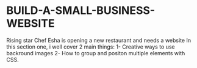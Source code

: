 # BUILD-A-SMALL-BUSINESS-WEBSITE

Rising star Chef Esha is opening a new restaurant and needs a website
In this section one, i well cover 2 main things:
1- Creative ways to use backround images
2- How to group and positon multiple elements with CSS.

